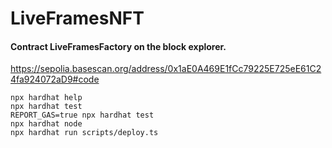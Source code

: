 # LiveFramesNFT

#### Contract LiveFramesFactory on the block explorer.

https://sepolia.basescan.org/address/0x1aE0A469E1fCc79225E725eE61C24fa924072aD9#code

```shell
npx hardhat help
npx hardhat test
REPORT_GAS=true npx hardhat test
npx hardhat node
npx hardhat run scripts/deploy.ts
```
